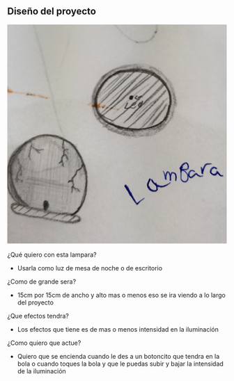 
## Diseño del proyecto 




![](https://github.com/Albitah24/Soldadura-y-diseno-UwU/blob/main/lamparita.png)

¿Qué quiero con esta lampara?
- Usarla como luz de mesa de noche o de escritorio

¿Como de grande sera?
- 15cm por 15cm de ancho y alto mas o menos eso se ira viendo a lo largo del proyecto 

¿Que efectos tendra?
- Los efectos que tiene es de mas o menos intensidad en la iluminación

¿Como quiero que actue?
- Quiero que se encienda cuando le des a un botoncito que tendra en la bola o cuando toques la bola 
  y que le puedas subir y bajar la intensidad de la iluminación
